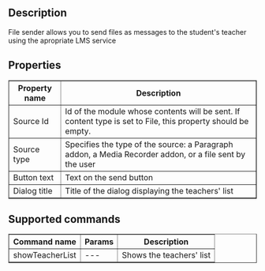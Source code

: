 ## Description
File sender allows you to send files as messages to the student's teacher using the apropriate LMS service

## Properties

<table border='1'>
    <tr>
        <th>Property name</th>
        <th>Description</th>
    </tr>
    <tr>
        <td>Source Id</td>
        <td>Id of the module whose contents will be sent. If content type is set to File, this property should be empty.</td>
    </tr>
    <tr>
        <td>Source type</td>
        <td>Specifies the type of the source: a Paragraph addon, a Media Recorder addon, or a file sent by the user</td>
    </tr>
    <tr>
        <td>Button text</td>
        <td>Text on the send button</td>
    </tr>
    <tr>
        <td>Dialog title</td>
        <td>Title of the dialog displaying the teachers' list</td>
    </tr>
</table>

## Supported commands

<table border='1'>
    <tr>
        <th>Command name</th>
        <th>Params</th>
        <th>Description</th>
    </tr>
    <tr>
        <td>showTeacherList</td>
        <td>---</td>
        <td>Shows the teachers' list</td>
    </tr>
</table>
